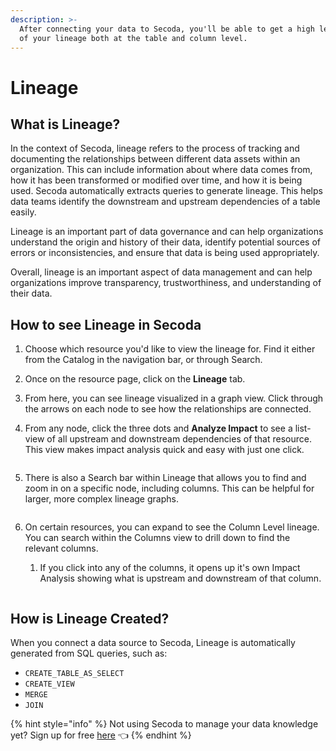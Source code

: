 ```yaml
---
description: >-
  After connecting your data to Secoda, you'll be able to get a high level view
  of your lineage both at the table and column level.
---
```


# Lineage

## What is Lineage?

In the context of Secoda, lineage refers to the process of tracking and documenting the relationships between different data assets within an organization. This can include information about where data comes from, how it has been transformed or modified over time, and how it is being used. Secoda automatically extracts queries to generate lineage. This helps data teams identify the downstream and upstream dependencies of a table easily.&#x20;

Lineage is an important part of data governance and can help organizations understand the origin and history of their data, identify potential sources of errors or inconsistencies, and ensure that data is being used appropriately.

Overall, lineage is an important aspect of data management and can help organizations improve transparency, trustworthiness, and understanding of their data.

## **How to see Lineage in Secoda** <a href="#h_3a4bfd6458" id="h_3a4bfd6458"></a>

1. Choose which resource you'd like to view the lineage for. Find it either from the Catalog in the navigation bar, or through Search.&#x20;
2. Once on the resource page, click on the **Lineage** tab.&#x20;
3. From here, you can see lineage visualized in a graph view. Click through the arrows on each node to see how the relationships are connected.
4.  From any node, click the three dots and **Analyze Impact** to see a list-view of all upstream and downstream dependencies of that resource. This view makes impact analysis quick and easy with just one click.&#x20;

    <figure><img src="../.gitbook/assets/Screenshot 2023-11-30 at 12.06.01 PM.png" alt=""><figcaption></figcaption></figure>
5.  There is also a Search bar within Lineage that allows you to find and zoom in on a specific node, including columns. This can be helpful for larger, more complex lineage graphs.&#x20;

    <figure><img src="../.gitbook/assets/Screenshot 2023-11-30 at 12.06.54 PM.png" alt=""><figcaption></figcaption></figure>
6.  On certain resources, you can expand to see the Column Level lineage. You can search within the Columns view to drill down to find the relevant columns.

    1. If you click into any of the columns, it opens up it's own Impact Analysis showing what is upstream and downstream of that column.

    <figure><img src="../.gitbook/assets/Screenshot 2023-11-30 at 12.13.08 PM.png" alt=""><figcaption></figcaption></figure>

## How is Lineage Created?

When you connect a data source to Secoda, Lineage is automatically generated from SQL queries, such as:

* `CREATE_TABLE_AS_SELECT`
* `CREATE_VIEW`
* `MERGE`
* `JOIN`

{% hint style="info" %}
Not using Secoda to manage your data knowledge yet? Sign up for free [here](https://app.secoda.co) 👈
{% endhint %}
